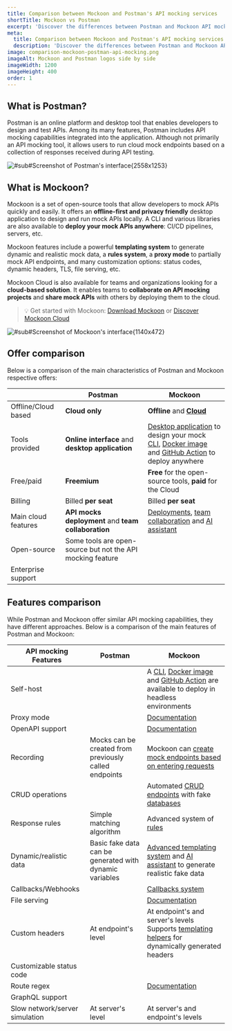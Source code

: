 ```yaml
---
title: Comparison between Mockoon and Postman's API mocking services
shortTitle: Mockoon vs Postman
excerpt: 'Discover the differences between Postman and Mockoon API mocking services: cloud offer, features, and more'
meta:
  title: Comparison between Mockoon and Postman's API mocking services
  description: 'Discover the differences between Postman and Mockoon API mocking services: cloud offer, features, and more'
image: comparison-mockoon-postman-api-mocking.png
imageAlt: Mockoon and Postman logos side by side
imageWidth: 1200
imageHeight: 400
order: 1
---
```


## What is Postman?

Postman is an online platform and desktop tool that enables developers to design and test APIs. Among its many features, Postman includes API mocking capabilities integrated into the application. Although not primarily an API mocking tool, it allows users to run cloud mock endpoints based on a collection of responses received during API testing.

![#sub#Screenshot of Postman's interface{2558x1253}](/images/compare/api-mocking-comparison-postman-screenshot.png)

## What is Mockoon?

Mockoon is a set of open-source tools that allow developers to mock APIs quickly and easily. It offers an **offline-first and privacy friendly** desktop application to design and run mock APIs locally. A CLI and various libraries are also available to **deploy your mock APIs anywhere**: CI/CD pipelines, servers, etc.

Mockoon features include a powerful **templating system** to generate dynamic and realistic mock data, a **rules system**, a **proxy mode** to partially mock API endpoints, and many customization options: status codes, dynamic headers, TLS, file serving, etc.

Mockoon Cloud is also available for teams and organizations looking for a **cloud-based solution**. It enables teams to **collaborate on API mocking projects** and **share mock APIs** with others by deploying them to the cloud.

> 💡 Get started with Mockoon: [Download Mockoon](/download/) or [Discover Mockoon Cloud](/cloud/)

![#sub#Screenshot of Mockoon's interface{1140x472}](/images/compare/api-mocking-comparison-mockoon-screenshot.png)

## Offer comparison

Below is a comparison of the main characteristics of Postman and Mockoon respective offers:

|                                                        | Postman                                                                                                                                 | Mockoon                                                                                                                                                                                                                                     |
| ------------------------------------------------------ | --------------------------------------------------------------------------------------------------------------------------------------- | ------------------------------------------------------------------------------------------------------------------------------------------------------------------------------------------------------------------------------------------- |
| <span class="text-gray-700">Offline/Cloud based</span> | **Cloud only**                                                                                                                          | **Offline** and [**Cloud** ](/cloud/)                                                                                                                                                                                                       |
| <span class="text-gray-700">Tools provided</span>      | **Online interface** and **desktop application**                                                                                        | [Desktop application](/download/) to design your mock<br/> [CLI](/cli/), [Docker image](https://hub.docker.com/r/mockoon/cli) and [GitHub Action](https://github.com/marketplace/actions/mockoon-cli) to deploy anywhere                    |
| <span class="text-gray-700">Free/paid</span>           | **Freemium**                                                                                                                            | **Free** for the open-source tools, **paid** for the Cloud                                                                                                                                                                                  |
| <span class="text-gray-700">Billing</span>             | Billed **per seat**                                                                                                                     | Billed **per seat**                                                                                                                                                                                                                         |
| <span class="text-gray-700">Main cloud features</span> | **API mocks deployment** and **team collaboration**                                                                                     | [Deployments](/docs/latest/mockoon-cloud/api-mock-cloud-deployments/), [team collaboration](/docs/latest/mockoon-cloud/data-synchronization-team-collaboration/) and [AI assistant](/docs/latest/mockoon-cloud/templates-and-ai-assistant/) |
| <span class="text-gray-700">Open-source</span>         | <span class="text-danger fw-bold fs-3 me-2"><i class="icon-clear"></i></span>Some tools are open-source but not the API mocking feature | <span class="text-success fw-bold fs-3 me-2"><i class="icon-check"></i></span>                                                                                                                                                              |
| <span class="text-gray-700">Enterprise support</span>  | <span class="text-success fw-bold fs-3 me-2"><i class="icon-check"></i></span>                                                          | <span class="text-success fw-bold fs-3 me-2"><i class="icon-check"></i></span>                                                                                                                                                              |

## Features comparison

While Postman and Mockoon offer similar API mocking capabilities, they have different approaches. Below is a comparison of the main features of Postman and Mockoon:

| API mocking Features                                              | Postman                                                                                                                               | Mockoon                                                                                                                                                                                                                                                                      |
| ----------------------------------------------------------------- | ------------------------------------------------------------------------------------------------------------------------------------- | ---------------------------------------------------------------------------------------------------------------------------------------------------------------------------------------------------------------------------------------------------------------------------- |
| <span class="text-gray-700">Self-host</span>                      | <span class="text-danger fw-bold fs-3 me-2"><i class="icon-clear"></i></span>                                                         | <span class="text-success fw-bold fs-3 me-2"><i class="icon-check"></i></span> A [CLI](/cli/), [Docker image](https://hub.docker.com/r/mockoon/cli) and [GitHub Action](https://github.com/marketplace/actions/mockoon-cli) are available to deploy in headless environments |
| <span class="text-gray-700">Proxy mode</span>                     | <span class="text-danger fw-bold fs-3 me-2"><i class="icon-clear"></i></span>                                                         | <span class="text-success fw-bold fs-3 me-2"><i class="icon-check"></i></span> [Documentation](/tutorials/partial-mocking-proxy/)                                                                                                                                            |
| <span class="text-gray-700">OpenAPI support </span>               | <span class="text-success fw-bold fs-3 me-2"><i class="icon-check"></i></span>                                                        | <span class="text-success fw-bold fs-3 me-2"><i class="icon-check"></i></span> [Documentation](/docs/latest/openapi/import-export-openapi-format/)                                                                                                                           |
| <span class="text-gray-700">Recording</span>                      | <span class="text-success fw-bold fs-3 me-2"><i class="icon-check"></i></span>Mocks can be created from previously called endpoints   | <span class="text-success fw-bold fs-3 me-2"><i class="icon-check"></i></span> Mockoon can [create mock endpoints based on entering requests](/tutorials/requests-recording-auto-mocking/)                                                                                   |
| <span class="text-gray-700">CRUD operations</span>                | <span class="text-danger fw-bold fs-3 me-2"><i class="icon-clear"></i></span>                                                         | <span class="text-success fw-bold fs-3 me-2"><i class="icon-check"></i></span> Automated [CRUD endpoints](/tutorials/create-full-rest-api-crud-routes/) with fake [databases](/docs/latest/data-buckets/overview/)                                                           |
| <span class="text-gray-700">Response rules</span>                 | <span class="text-success fw-bold fs-3 me-2"><i class="icon-check"></i></span>Simple matching algorithm                               | <span class="text-success fw-bold fs-3 me-2"><i class="icon-check"></i></span> Advanced system of [rules](/docs/latest/route-responses/dynamic-rules/)                                                                                                                       |
| <span class="text-gray-700">Dynamic/realistic data</span>         | <span class="text-success fw-bold fs-3 me-2"><i class="icon-check"></i></span>Basic fake data can be generated with dynamic variables | <span class="text-success fw-bold fs-3 me-2"><i class="icon-check"></i></span> [Advanced templating system](/tutorials/generate-mock-json-data/) and [AI assistant](/ai-powered-api-mocking/) to generate realistic fake data                                                |
| <span class="text-gray-700">Callbacks/Webhooks</span>             | <span class="text-success fw-bold fs-3 me-2"><i class="icon-check"></i></span>                                                        | <span class="text-success fw-bold fs-3 me-2"><i class="icon-check"></i></span> [Callbacks system](/docs/latest/callbacks/overview/)                                                                                                                                          |
| <span class="text-gray-700">File serving</span>                   | <span class="text-danger fw-bold fs-3 me-2"><i class="icon-clear"></i></span>                                                         | <span class="text-success fw-bold fs-3 me-2"><i class="icon-check"></i></span> [Documentation](/docs/latest/response-configuration/file-serving/)                                                                                                                            |
| <span class="text-gray-700">Custom headers</span>                 | <span class="text-success fw-bold fs-3 me-2"><i class="icon-check"></i></span>At endpoint's level                                     | <span class="text-success fw-bold fs-3 me-2"><i class="icon-check"></i></span> At endpoint's and server's levels<br/>Supports [templating helpers](/docs/latest/templating/overview/#headers-templating) for dynamically generated headers                                   |
| <span class="text-gray-700">Customizable status code</span>       | <span class="text-success fw-bold fs-3 me-2"><i class="icon-check"></i></span>                                                        | <span class="text-success fw-bold fs-3 me-2"><i class="icon-check"></i></span>                                                                                                                                                                                               |
| <span class="text-gray-700">Route regex</span>                    | <span class="text-danger fw-bold fs-3 me-2"><i class="icon-clear"></i></span>                                                         | <span class="text-success fw-bold fs-3 me-2"><i class="icon-check"></i></span> [Documentation](/docs/latest/api-endpoints/routing/)                                                                                                                                          |
| <span class="text-gray-700">GraphQL support</span>                | <span class="text-success fw-bold fs-3 me-2"><i class="icon-check"></i></span>                                                        | <span class="text-danger fw-bold fs-3 me-2"><i class="icon-clear"></i></span>                                                                                                                                                                                                |
| <span class="text-gray-700">Slow network/server simulation</span> | <span class="text-success fw-bold fs-3 me-2"><i class="icon-check"></i></span>At server's level                                       | <span class="text-success fw-bold fs-3 me-2"><i class="icon-check"></i></span> At server's and endpoint's levels                                                                                                                                                             |
